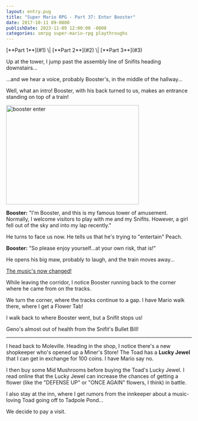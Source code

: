 ```yaml
---
layout: entry.pug
title: "Super Mario RPG - Part 37: Enter Booster"
date: 2017-10-11 09-0800
publishDate: 2023-11-09 12:00:00 -0800
categories: smrpg super-mario-rpg playthroughs
---
```


<p class="entry-partination" markdown="1">[**Part 1**](#1) \| [**Part 2**](#2) \| [**Part 3**](#3)</p>

<a name="1"></a>

Up at the tower, I jump past the assembly line of Snifits heading downstairs...

...and we hear a voice, probably Booster's, in the middle of the hallway...

Well, what an intro! Booster, with his back turned to us, makes an entrance standing on top of a train!

<img src="https://i.imgur.com/wEijtvs.png" alt="booster enter" width="360" height="270" id="liveblog" />

**Booster:** "I'm Booster, and this is my famous tower of amusement. Normally, I welcome visitors to play with me and my Snifits. However, a girl fell out of the sky and into my lap recently."

He turns to face us now. He tells us that he's trying to "entertain" Peach.

**Booster:** "So please enjoy yourself...at your own risk, that is!"

He opens his big maw, probably to laugh, and the train moves away...

[The music's now changed!](https://youtu.be/7BX8G-22E5I)

While leaving the corridor, I notice Booster running back to the corner where he came from on the tracks.

We turn the corner, where the tracks continue to a gap. I have Mario walk there, where I get a Flower Tab!

I walk back to where Booster went, but a Snifit stops us!

Geno's almost out of health from the Snifit's Bullet Bill!

<a name="2"></a>

---

I head back to Moleville. Heading in the shop, I notice there's a new shopkeeper who's opened up a Miner's Store! The Toad has a **Lucky Jewel** that I can get in exchange for 100 coins. I have Mario say no.

I then buy some Mid Mushrooms before buying the Toad's Lucky Jewel. I read online that the Lucky Jewel can increase the chances of getting a flower (like the "DEFENSE UP" or "ONCE AGAIN" flowers, I think) in battle.

I also stay at the inn, where I get rumors from the innkeeper about a music-loving Toad going off to Tadpole Pond...

We decide to pay a visit.